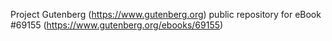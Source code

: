 Project Gutenberg (https://www.gutenberg.org) public repository for
eBook #69155 (https://www.gutenberg.org/ebooks/69155)

